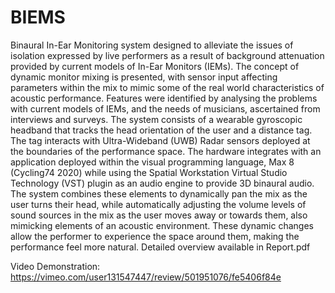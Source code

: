 # BIEMS
Binaural In-Ear Monitoring system designed to alleviate the issues of isolation expressed by live performers as a result of background attenuation provided by current models of In-Ear Monitors (IEMs). The concept of dynamic monitor mixing is presented, with sensor input affecting parameters within the mix to mimic some of the real world characteristics of acoustic performance. Features were identified by analysing the problems with current models of IEMs, and the needs of musicians, ascertained from interviews and surveys. The system consists of a wearable gyroscopic headband that tracks the head orientation of the user and a distance tag. The tag interacts with Ultra-Wideband (UWB) Radar sensors deployed at the boundaries of the performance space. The hardware integrates with an application deployed within the visual programming language, Max 8 (Cycling74 2020) while using the Spatial Workstation Virtual Studio Technology (VST) plugin as an audio engine to provide 3D binaural audio. The system combines these elements to dynamically pan the mix as the user turns their head, while automatically adjusting the volume levels of sound sources in the mix as the user moves away or towards them, also mimicking elements of an acoustic environment. These dynamic changes allow the performer to experience the space around them, making the performance feel more natural. Detailed overview available in Report.pdf

Video Demonstration: https://vimeo.com/user131547447/review/501951076/fe5406f84e

